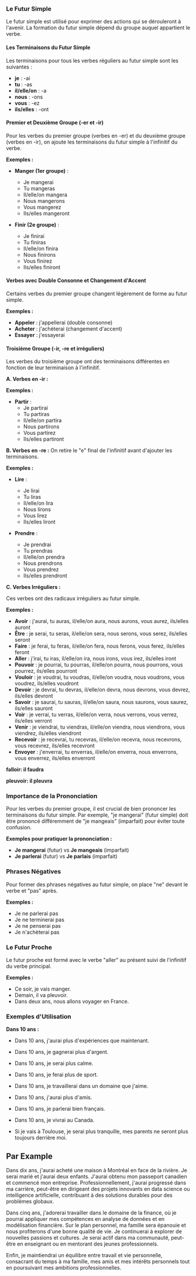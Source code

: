 ### Le Futur Simple

Le futur simple est utilisé pour exprimer des actions qui se dérouleront à l'avenir. La formation du futur simple dépend du groupe auquel appartient le verbe.

#### Les Terminaisons du Futur Simple

Les terminaisons pour tous les verbes réguliers au futur simple sont les suivantes :

- **je** : -ai
- **tu** : -as
- **il/elle/on** : -a
- **nous** : -ons
- **vous** : -ez
- **ils/elles** : -ont

#### Premier et Deuxième Groupe (-er et -ir)

Pour les verbes du premier groupe (verbes en -er) et du deuxième groupe (verbes en -ir), on ajoute les terminaisons du futur simple à l'infinitif du verbe.

**Exemples :**
- **Manger (1er groupe)** :
  - Je mangerai
  - Tu mangeras
  - Il/elle/on mangera
  - Nous mangerons
  - Vous mangerez
  - Ils/elles mangeront

- **Finir (2e groupe)** :
  - Je finirai
  - Tu finiras
  - Il/elle/on finira
  - Nous finirons
  - Vous finirez
  - Ils/elles finiront

#### Verbes avec Double Consonne et Changement d'Accent

Certains verbes du premier groupe changent légèrement de forme au futur simple.

**Exemples :**
- **Appeler** : j'appellerai (double consonne)
- **Acheter** : j'achèterai (changement d'accent)
- **Essayer** : j'essayerai

#### Troisième Groupe (-ir, -re et irréguliers)

Les verbes du troisième groupe ont des terminaisons différentes en fonction de leur terminaison à l'infinitif.

**A. Verbes en -ir :**

**Exemples :**
- **Partir** :
  - Je partirai
  - Tu partiras
  - Il/elle/on partira
  - Nous partirons
  - Vous partirez
  - Ils/elles partiront

**B. Verbes en -re :**
On retire le "e" final de l'infinitif avant d'ajouter les terminaisons.

**Exemples :**
- **Lire** :
  - Je lirai
  - Tu liras
  - Il/elle/on lira
  - Nous lirons
  - Vous lirez
  - Ils/elles liront

- **Prendre** :
  - Je prendrai
  - Tu prendras
  - Il/elle/on prendra
  - Nous prendrons
  - Vous prendrez
  - Ils/elles prendront

**C. Verbes Irréguliers :**

Ces verbes ont des radicaux irréguliers au futur simple.

**Exemples :**
- **Avoir** : j'aurai, tu auras, il/elle/on aura, nous aurons, vous aurez, ils/elles auront
- **Être** : je serai, tu seras, il/elle/on sera, nous serons, vous serez, ils/elles seront
- **Faire** : je ferai, tu feras, il/elle/on fera, nous ferons, vous ferez, ils/elles feront
- **Aller** : j'irai, tu iras, il/elle/on ira, nous irons, vous irez, ils/elles iront
- **Pouvoir** : je pourrai, tu pourras, il/elle/on pourra, nous pourrons, vous pourrez, ils/elles pourront
- **Vouloir** : je voudrai, tu voudras, il/elle/on voudra, nous voudrons, vous voudrez, ils/elles voudront
- **Devoir** : je devrai, tu devras, il/elle/on devra, nous devrons, vous devrez, ils/elles devront
- **Savoir** : je saurai, tu sauras, il/elle/on saura, nous saurons, vous saurez, ils/elles sauront
- **Voir** : je verrai, tu verras, il/elle/on verra, nous verrons, vous verrez, ils/elles verront
- **Venir** : je viendrai, tu viendras, il/elle/on viendra, nous viendrons, vous viendrez, ils/elles viendront
- **Recevoir** : je recevrai, tu recevras, il/elle/on recevra, nous recevrons, vous recevrez, ils/elles recevront
- **Envoyer** : j'enverrai, tu enverras, il/elle/on enverra, nous enverrons, vous enverrez, ils/elles enverront
  

**falloir:   il faudra**

**pleuvoir:  il pleuvra** 



### Importance de la Prononciation

Pour les verbes du premier groupe, il est crucial de bien prononcer les terminaisons du futur simple. Par exemple, "je mangerai" (futur simple) doit être prononcé différemment de "je mangeais" (imparfait) pour éviter toute confusion.

**Exemples pour pratiquer la prononciation :**
- **Je mangerai** (futur) vs **Je mangeais** (imparfait)
- **Je parlerai** (futur) vs **Je parlais** (imparfait)

### Phrases Négatives

Pour former des phrases négatives au futur simple, on place "ne" devant le verbe et "pas" après.

**Exemples :**
- Je ne parlerai pas
- Je ne terminerai pas
- Je ne penserai pas
- Je n'achèterai pas

### Le Futur Proche

Le futur proche est formé avec le verbe "aller" au présent suivi de l'infinitif du verbe principal.

**Exemples :**
- Ce soir, je vais manger.
- Demain, il va pleuvoir.
- Dans deux ans, nous allons voyager en France.

### Exemples d'Utilisation

**Dans 10 ans :**
- Dans 10 ans, j'aurai plus d'expériences que maintenant.
- Dans 10 ans, je gagnerai plus d'argent.
- Dans 10 ans, je serai plus calme.
- Dans 10 ans, je ferai plus de sport.
- Dans 10 ans, je travaillerai dans un domaine que j'aime.
- Dans 10 ans, j'aurai plus d'amis.
- Dans 10 ans, je parlerai bien français.
- Dans 10 ans, je vivrai au Canada.


- Si je vais à Toulouse, je serai plus tranquille, mes parents ne seront plus
toujours derrière moi.


## Par Example


Dans dix ans, j'aurai acheté une maison à Montréal en face de la rivière. Je serai marié et j'aurai deux enfants. J'aurai obtenu mon passeport canadien et commencé mon entreprise. Professionnellement, j'aurai progressé dans ma carrière, peut-être en dirigeant des projets innovants en data science ou intelligence artificielle, contribuant à des solutions durables pour des problèmes globaux.

Dans cinq ans, j'adorerai travailler dans le domaine de la finance, où je pourrai appliquer mes compétences en analyse de données et en modélisation financière. Sur le plan personnel, ma famille sera épanouie et nous profiterons d'une bonne qualité de vie. Je continuerai à explorer de nouvelles passions et cultures. Je serai actif dans ma communauté, peut-être en enseignant ou en mentorant des jeunes professionnels.

Enfin, je maintiendrai un équilibre entre travail et vie personnelle, consacrant du temps à ma famille, mes amis et mes intérêts personnels tout en poursuivant mes ambitions professionnelles.
